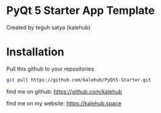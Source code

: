 # PyQt 5 Starter App Template
Created by teguh satya (kalehub)

# Installation
Pull this github to your repositories
``` bash
git pull https://github.com/kalehub/PyQt5-Starter.git

```


find me on github:
https://github.com/kalehub

find me on my website:
https://kalehub.space

